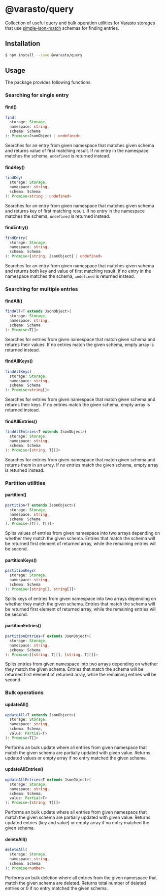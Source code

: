 # @varasto/query

Collection of useful query and bulk operation utilities for [Varasto storages]
that use [simple-json-match] schemas for finding entries.

[varasto storages]: https://www.npmjs.com/package/@varasto/storage
[simple-json-match]: https://www.npmjs.com/package/simple-json-match

## Installation

```sh
$ npm install --save @varasto/query
```

## Usage

The package provides following functions.

### Searching for single entry

#### find()

```TypeScript
find(
  storage: Storage,
  namespace: string,
  schema: Schema
): Promise<JsonObject | undefined>
```

Searches for an entry from given namespace that matches given schema and
returns value of first matching result. If no entry in the namespace matches
the schema, `undefined` is returned instead.

#### findKey()

```TypeScript
findKey(
  storage: Storage,
  namespace: string,
  schema: Schema
): Promise<string | undefined>
```

Searches for an entry from given namespace that matches given schema and
returns key of first matching result. If no entry in the namespace matches
the schema, `undefined` is returned instead.

#### findEntry()

```TypeScript
findEntry(
  storage: Storage,
  namespace: string,
  schema: Schema
): Promise<[string, JsonObject] | undefined>
```

Searches for an entry from given namespace that matches given schema and
returns both key and value of first matching result. If no entry in the
namespace matches the schema, `undefined` is returned instead.

### Searching for multiple entries

#### findAll()

```TypeScript
findAll<T extends JsonObject>(
  storage: Storage,
  namespace: string,
  schema: Schema
): Promise<T[]>
```

Searches for entries from given namespace that match given schema and returns
their values. If no entries match the given schema, empty array is returned
instead.

#### findAllKeys()

```TypeScript
findAllKeys(
  storage: Storage,
  namespace: string,
  schema: Schema
): Promise<string[]>
```

Searches for entries from given namespace that match given schema and returns
their keys. If no entries match the given schema, empty array is returned
instead.

#### findAllEntries()

```TypeScript
findAllEntries<T extends JsonObject>(
  storage: Storage,
  namespace: string,
  schema: Schema
): Promise<[string, T][]>
```

Searches for entries from given namespace that match given schema and returns
them in an array. If no entries match the given schema, empty array is returned
instead.

### Partition utilities

#### partition()

```TypeScript
partition<T extends JsonObject>(
  storage: Storage,
  namespace: string,
  schema: Schema
): Promise<[T[], T[]]>
```

Splits values of entries from given namespace into two arrays depending on
whether they match the given schema. Entries that match the schema will be
returned first element of returned array, while the remaining entries will
be second.

#### partitionKeys()

```TypeScript
partitionKeys(
  storage: Storage,
  namespace: string,
  schema: Schema
): Promise<[string[], string[]]>
```

Splits keys of entries from given namespace into two arrays depending on
whether they match the given schema. Entries that match the schema will be
returned first element of returned array, while the remaining entries will
be second.

#### partitionEntries()

```TypeScript
partitionEntries<T extends JsonObject>(
  storage: Storage,
  namespace: string,
  schema: Schema
): Promise<[[string, T][], [string, T][]]>
```

Splits entries from given namespace into two arrays depending on whether they
match the given schema. Entries that match the schema will be returned first
element of returned array, while the remaining entries will be second.

### Bulk operations

#### updateAll()

```TypeScript
updateAll<T extends JsonObject>(
  storage: Storage,
  namespace: string,
  schema: Schema,
  value: Partial<T>
): Promise<T[]>
```

Performs an bulk update where all entries from given namespace that match the
given schema are partially updated with given value. Returns updated values or
empty array if no entry matched the given schema.

#### updateAllEntries()

```TypeScript
updateAllEntries<T extends JsonObject>(
  storage: Storage,
  namespace: string,
  schema: Schema,
  value: Partial<T>
): Promise<[string, T][]>
```

Performs an bulk update where all entries from given namespace that match the
given schema are partially updated with given value. Returns updated entries
(key and value) or empty array if no entry matched the given schema.

#### deleteAll()

```TypeScript
deleteAll(
  storage: Storage,
  namespace: string,
  schema: Schema
): Promise<number>
```

Performs an bulk deletion where all entries from the given namespace that match
the given schema are deleted. Returns total number of deleted entries or 0 if
no entry matched the given schema.
